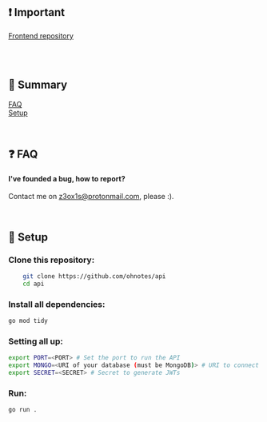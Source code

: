 ## ❗ Important
[Frontend repository](https://github.com/ohnotes/ohnotes)

<br><br>
## 📖 Summary
[FAQ](#faq)<br>
[Setup](#setup)

<br><a name="faq"></a>
## ❓ FAQ
#### I've founded a bug, how to report?
Contact me on z3ox1s@protonmail.com, please :).

<br><a name="setup"></a>
## 🔧 Setup
### Clone this repository:
```bash
    git clone https://github.com/ohnotes/api
    cd api
```

### Install all dependencies:
```bash
go mod tidy
```

### Setting all up:
```bash
export PORT=<PORT> # Set the port to run the API
export MONGO=<URI of your database (must be MongoDB)> # URI to connect to database
export SECRET=<SECRET> # Secret to generate JWTs
```

### Run:
```bash
go run .
```
